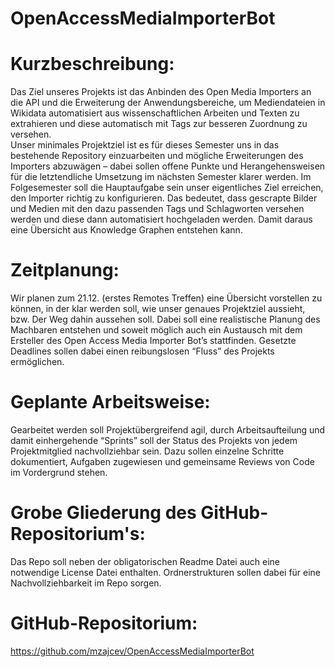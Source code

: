 # OpenAccessMediaImporterBot

# Kurzbeschreibung: 
Das Ziel unseres Projekts ist das Anbinden des Open Media Importers an die API und die Erweiterung der Anwendungsbereiche, um Mediendateien in Wikidata automatisiert aus wissenschaftlichen Arbeiten und Texten zu extrahieren und diese automatisch mit Tags zur besseren Zuordnung zu versehen.  
Unser minimales Projektziel ist es für dieses Semester uns in das bestehende Repository einzuarbeiten und mögliche Erweiterungen des Importers abzuwägen – dabei sollen offene Punkte und Herangehensweisen für die letztendliche Umsetzung im nächsten Semester klarer werden. Im Folgesemester soll die Hauptaufgabe sein unser eigentliches Ziel erreichen, den Importer richtig zu konfigurieren. Das bedeutet, dass gescrapte Bilder und Medien mit den dazu passenden Tags und Schlagworten versehen werden und diese dann automatisiert hochgeladen werden. Damit daraus eine Übersicht aus Knowledge Graphen entstehen kann. 
 
# Zeitplanung: 
Wir planen zum 21.12. (erstes Remotes Treffen) eine Übersicht vorstellen zu können, in der klar werden soll, wie unser genaues Projektziel aussieht, bzw. Der Weg dahin aussehen soll. Dabei soll eine realistische Planung des Machbaren entstehen und soweit möglich auch ein Austausch mit dem Ersteller des Open Access Media Importer Bot’s stattfinden. Gesetzte Deadlines sollen dabei einen reibungslosen “Fluss” des Projekts ermöglichen. 

# Geplante Arbeitsweise: 
Gearbeitet werden soll Projektübergreifend agil, durch Arbeitsaufteilung und damit einhergehende “Sprints” soll der Status des Projekts von jedem Projektmitglied nachvollziehbar sein. Dazu sollen einzelne Schritte dokumentiert, Aufgaben zugewiesen und gemeinsame Reviews von Code im Vordergrund stehen. 

 

# Grobe Gliederung des GitHub-Repositorium's: 
Das Repo soll neben der obligatorischen Readme Datei auch eine notwendige License Datei enthalten. Ordnerstrukturen sollen dabei für eine Nachvollziehbarkeit im Repo sorgen.  

# GitHub-Repositorium: 
https://github.com/mzajcev/OpenAccessMediaImporterBot 
 